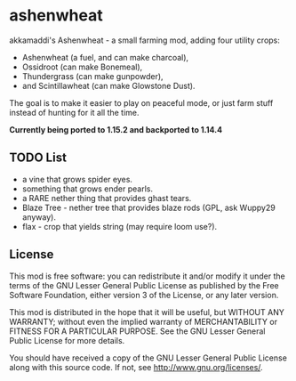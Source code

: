ashenwheat
==========

akkamaddi's Ashenwheat - a small farming mod, adding four utility crops:

- Ashenwheat (a fuel, and can make charcoal),
- Ossidroot (can make Bonemeal),
- Thundergrass (can make gunpowder),
- and Scintillawheat (can make Glowstone Dust).

The goal is to make it easier to play on peaceful mode, or just farm stuff
instead of hunting for it all the time.

**Currently being ported to 1.15.2 and backported to 1.14.4**

TODO List
---------
- a vine that grows spider eyes.
- something that grows ender pearls.
- a RARE nether thing that provides ghast tears.
- Blaze Tree - nether tree that provides blaze rods (GPL, ask Wuppy29 anyway).
- flax - crop that yields string (may require loom use?).

License
-------

This mod is free software: you can redistribute it and/or modify it under the
terms of the GNU Lesser General Public License as published by the Free
Software Foundation, either version 3 of the License, or any later version.

This mod is distributed in the hope that it will be useful, but WITHOUT ANY
WARRANTY; without even the implied warranty of MERCHANTABILITY or FITNESS FOR A
PARTICULAR PURPOSE.  See the GNU Lesser General Public License for more
details.

You should have received a copy of the GNU Lesser General Public License along
with this source code.  If not, see <http://www.gnu.org/licenses/>.

